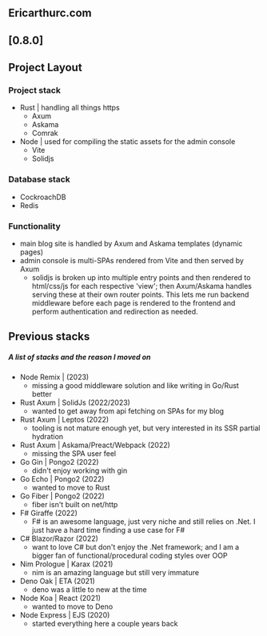## Ericarthurc.com

## [0.8.0]

## Project Layout

### Project stack

- Rust | handling all things https
  - Axum
  - Askama
  - Comrak
- Node | used for compiling the static assets for the admin console
  - Vite
  - Solidjs

### Database stack

- CockroachDB
- Redis

### Functionality

- main blog site is handled by Axum and Askama templates (dynamic pages)
- admin console is multi-SPAs rendered from Vite and then served by Axum
  - solidjs is broken up into multiple entry points and then rendered to html/css/js for each respective 'view'; then Axum/Askama handles serving these at their own router points. This lets me run backend middleware before each page is rendered to the frontend and perform authentication and redirection as needed.

## Previous stacks

##### A list of stacks and the reason I moved on

- Node Remix | (2023)
  - missing a good middleware solution and like writing in Go/Rust better
- Rust Axum | SolidJs (2022/2023)
  - wanted to get away from api fetching on SPAs for my blog
- Rust Axum | Leptos (2022)
  - tooling is not mature enough yet, but very interested in its SSR partial hydration
- Rust Axum | Askama/Preact/Webpack (2022)
  - missing the SPA user feel
- Go Gin | Pongo2 (2022)
  - didn't enjoy working with gin
- Go Echo | Pongo2 (2022)
  - wanted to move to Rust
- Go Fiber | Pongo2 (2022)
  - fiber isn't built on net/http
- F# Giraffe (2022)
  - F# is an awesome language, just very niche and still relies on .Net. I just have a hard time finding a use case for F#
- C# Blazor/Razor (2022)
  - want to love C# but don't enjoy the .Net framework; and I am a bigger fan of functional/procedural coding styles over OOP
- Nim Prologue | Karax (2021)
  - nim is an amazing language but still very immature
- Deno Oak | ETA (2021)
  - deno was a little to new at the time
- Node Koa | React (2021)
  - wanted to move to Deno
- Node Express | EJS (2020)
  - started everything here a couple years back
